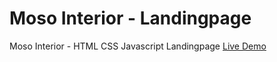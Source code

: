 # Moso Interior - Landingpage
Moso Interior - HTML CSS Javascript Landingpage
[Live Demo](https://mosointerior-page.surge.sh)
